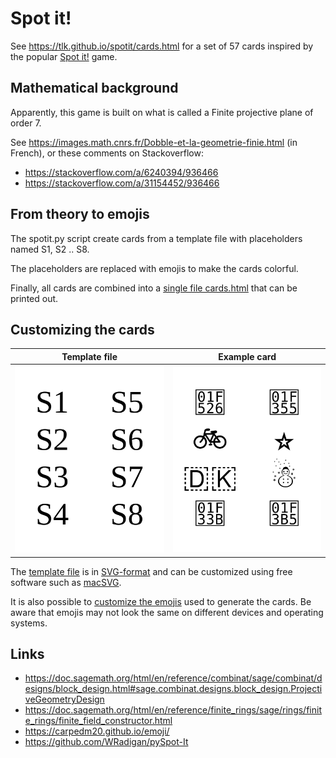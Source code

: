 # Spot it!
See https://tlk.github.io/spotit/cards.html for a set of 57 cards inspired by the popular [Spot it!](https://www.spotitgame.com) game.


## Mathematical background
Apparently, this game is built on what is called a Finite projective plane of order 7.

See https://images.math.cnrs.fr/Dobble-et-la-geometrie-finie.html (in French), or these comments on Stackoverflow:
- https://stackoverflow.com/a/6240394/936466
- https://stackoverflow.com/a/31154452/936466


## From theory to emojis
The spotit.py script create cards from a template file with placeholders named S1, S2 .. S8.

The placeholders are replaced with emojis to make the cards colorful.

Finally, all cards are combined into a [single file cards.html](https://tlk.github.io/spotit/cards.html) that can be printed out.


## Customizing the cards
 Template file                       |  Example card
:-----------------------------------:|:--------------------------------:
 ![template](./config/template.svg)  |  ![example](./docs/example.svg)

The [template file](https://github.com/tlk/spotit/blob/main/config/template.svg) is in [SVG-format](https://en.wikipedia.org/wiki/SVG) and can be customized using free software such as [macSVG](https://macsvg.org).

It is also possible to [customize the emojis](https://github.com/tlk/spotit/blob/main/config/emojis.txt) used to generate the cards.
Be aware that emojis may not look the same on different devices and operating systems.


## Links
- https://doc.sagemath.org/html/en/reference/combinat/sage/combinat/designs/block_design.html#sage.combinat.designs.block_design.ProjectiveGeometryDesign
- https://doc.sagemath.org/html/en/reference/finite_rings/sage/rings/finite_rings/finite_field_constructor.html
- https://carpedm20.github.io/emoji/
- https://github.com/WRadigan/pySpot-It

